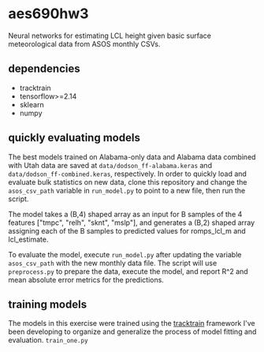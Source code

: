 # aes690hw3

Neural networks for estimating LCL height given basic surface
meteorological data from ASOS monthly CSVs.

## dependencies

 - tracktrain
 - tensorflow>=2.14
 - sklearn
 - numpy

## quickly evaluating models

The best models trained on Alabama-only data and Alabama data
combined with Utah data are saved at `data/dodson_ff-alabama.keras`
and `data/dodson_ff-combined.keras`, respectively. In order to
quickly load and evaluate bulk statistics on new data, clone this
repository and change the `asos_csv_path` variable in `run_model.py`
to point to a new file, then run the script.

The model takes a (B,4) shaped array as an input for B samples of the
4 features ["tmpc", "relh", "sknt", "mslp"], and generates a (B,2)
shaped array assigning each of the B samples to predicted values for
romps\_lcl\_m and lcl\_estimate.

To evaluate the model, execute `run_model.py` after updating the
variable `asos_csv_path` with the new monthly data file. The script
will use `preprocess.py` to prepare the data, execute the model,
and report R^2 and mean absolute error metrics for the predictions.

## training models

The models in this exercise were trained using the [tracktrain][1]
framework I've been developing to organize and generalize the process
of model fitting and evaluation. `train_one.py`

[1]:https://github.com/Mitchell-D/tracktrain
